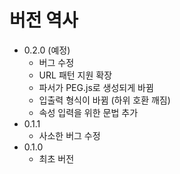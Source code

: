 # 버전 역사

* 0.2.0 (예정)  
  * 버그 수정
  * URL 패턴 지원 확장
  * 파서가 PEG.js로 생성되게 바뀜
  * 입출력 형식이 바뀜 (하위 호환 깨짐)
  * 속성 입력을 위한 문법 추가
* 0.1.1  
  * 사소한 버그 수정
* 0.1.0  
  * 최초 버전
